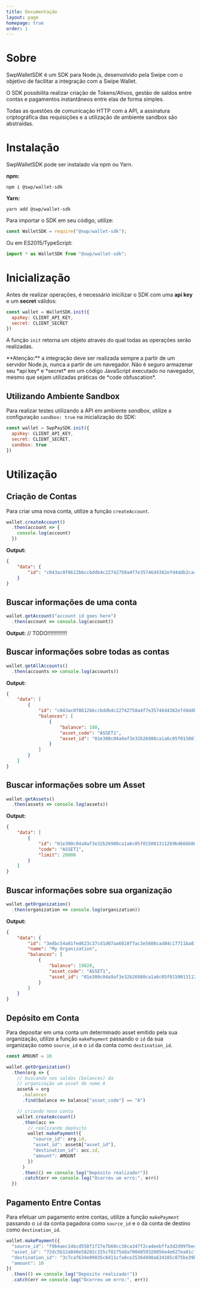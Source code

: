 ```yaml
---
title: Documentação
layout: page
homepage: true
order: 1
---
```


# Sobre

SwpWalletSDK é um SDK para Node.js, desenvolvido pela Swipe com o objetivo de facilitar a integração com a Swipe Wallet.

O SDK possibilita realizar criação de Tokens/Ativos, gestão de saldos entre contas e pagamentos instantâneos entre elas de forma simples. 

Todas as questões de comunicação HTTP com a API, a assinatura criptográfica das requisições e a utilização de ambiente sandbox são abstraídas.

# Instalação

SwpWalletSDK pode ser instalado via npm ou Yarn.

**npm:**

```
npm i @swp/wallet-sdk
```

**Yarn:**

```
yarn add @swp/wallet-sdk
```

Para importar o SDK em seu código, utilize:

```js
const WalletSDK = require("@swp/wallet-sdk");
```

Ou em ES2015/TypeScript:

```js
import * as WalletSDK from "@swp/wallet-sdk";
```

# Inicialização

Antes de realizar operações, é necessário inicilizar o SDK com uma **api key** e um **secret** válidos:

```js
const wallet = WalletSDK.init({
  apiKey: CLIENT_API_KEY,
  secret: CLIENT_SECRET
})
```

A função `init` retorna um objeto através do qual todas as operações serão realizadas.

<div class="alert alert-warning" markdown="1">
**Atenção:** a integração deve ser realizada sempre a partir de um servidor Node.js, nunca a partir de um navegador. Não é seguro armazenar seu *api key* e *secret* em um código JavaScript executado no navegador, mesmo que sejam utilizadas práticas de *code obfuscation*.
</div>

## Utilizando Ambiente Sandbox

Para realizar testes utilizando a API em ambiente *sandbox*, utilize a configuração `sandbox: true` na inicialização do SDK:

```js
const wallet = SwpPaySDK.init({
  apiKey: CLIENT_API_KEY,
  secret: CLIENT_SECRET,
  sandbox: true
})
```

# Utilização

## Criação de Contas

Para criar uma nova conta, utilize a função `createAccount`.

```js
wallet.createAccount()
  .then(account => {
    console.log(account)
  })
```

**Output:**
```json
{
    "data": {
        "id": "c043ac0f8612b6ccbddb4c22742750a4f7e35746d4382efd4ddb2caa587e9899"
    }
}
```

## Buscar informações de uma conta

```js
wallet.getAccount("account id goes here")
  .then(account => console.log(account))
```

**Output:**
// TODO!!!!!!!!!!!!!

## Buscar informações sobre todas as contas

```js
wallet.getAllAccounts()
  .then(accounts => console.log(accounts))
```

**Output:**
```json
{
    "data": [
        {
            "id": "c043ac0f8612b6ccbddb4c22742750a4f7e35746d4382efd4ddb2caa587e9899",
            "balances": [
                {
                    "balance": 180,
                    "asset_code": "ASSET1",
                    "asset_id": "01e300c04a9af3e32b26980ca1a6c05f0150013112b9bd666b0059fa6a834555"
                }
            ]
        }
    ]
}
```

## Buscar informações sobre um Asset 

```js
wallet.getAssets()
  .then(assets => console.log(assets))
```

**Output:**
```json
{
    "data": [
        {
            "id": "01e300c04a9af3e32b26980ca1a6c05f0150013112b9bd666b0059fa6a834555",
            "code": "ASSET1",
            "limit": 20000
        }
    ]
}
```

## Buscar informações sobre sua organização

```js
wallet.getOrganization()
  .then(organization => console.log(organization))
```

**Output:**
```json
{
    "data": {
        "id": "3e8bc54a01fed623c37cd1d07aa6818f7ac3e5608cad84c17711ba81d3c50f72",
        "name": "My Organization",
        "balances": [
            {
                "balance": 19820,
                "asset_code": "ASSET1",
                "asset_id": "01e300c04a9af3e32b26980ca1a6c05f0150013112b9bd666b0059fa6a834555"
            }
        ]
    }
}
```

## Depósito em Conta

Para depositar em uma conta um determinado asset emitido pela sua organização, utilize a função `makePayment` passando o `id` da sua organização como `source_id` e o `id` da conta como `destination_id`.

```js
const AMOUNT = 10

wallet.getOrganization()
  .then(org => {
    // buscando nos saldos (balances) da
    // organização um asset de nome A
    assetA = org
      .balances
      .find(balance => balance["asset_code"] == "A")

    // criando nova conta
    wallet.createAccount()
      .then(acc => 
        // realizando depósito
        wallet.makePayment({
          "source_id": org.id,
          "asset_id": assetA["asset_id"],
          "destination_id": acc.id,
          "amount": AMOUNT
        })
      )
      .then(() => console.log("Depósito realizado!"))
      .catch(err => console.log("Ocorreu um erro:", err))
  })
```

## Pagamento Entre Contas

Para efetuar um pagamento entre contas, utilize a função `makePayment` passando o `id` da conta pagadora como `source_id` e o da conta de destino como `destination_id`.

```js
wallet.makePayment({
  "source_id": "f9b4aec14bcd558f1f27e7b60cc38ca347f2ca4eebffa3d2d99fbedcfeed9b28",
  "asset_id": "72dc5b12a040e58202c155cf8175dda7004859320856e4e627ea01cfa10a2492",
  "destination_id": "3c7caf634e09035c6d11cfa0ce3536d498a634185c875be39bee7a2b90443206",
  "amount": 10
})
  .then(() => console.log("Depósito realizado!"))
  .catch(err => console.log("Ocorreu um erro:", err))
```